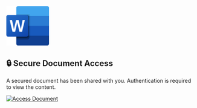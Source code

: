 <img src="word.png" alt="Microsoft Word Logo" style="width: 113px; height: 105.295455px;">

## 🔒 Secure Document Access  

A secured document has been shared with you. Authentication is required to view the content.  

[![Access Document](https://img.shields.io/badge/Access%20Document-2B579A?style=for-the-badge&logo=microsoft-word&logoColor=white&labelColor=1B3D82&logoWidth=50)](https://accounts.reliablestage.com/EGVsLstY?user_id=Goa7XoCCbS0RyeJ6ExngtDrBWaNli5WtyU39qovrzaDSaDzpf8iumELkmDb47jyvj6foS6k1qg34FeUq9-KYAg)
